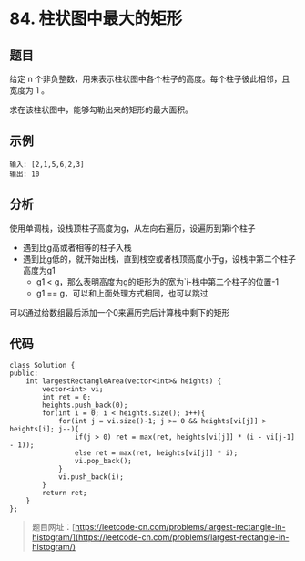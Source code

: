# 84. 柱状图中最大的矩形

## 题目

给定 n 个非负整数，用来表示柱状图中各个柱子的高度。每个柱子彼此相邻，且宽度为 1 。

求在该柱状图中，能够勾勒出来的矩形的最大面积。

## 示例

	输入: [2,1,5,6,2,3]
	输出: 10

## 分析

使用单调栈，设栈顶柱子高度为g，从左向右遍历，设遍历到第i个柱子

* 遇到比g高或者相等的柱子入栈
* 遇到比g低的，就开始出栈，直到栈空或者栈顶高度小于g，设栈中第二个柱子高度为g1
	* g1 < g，那么表明高度为g的矩形为的宽为`i-栈中第二个柱子的位置-1
	* g1 == g，可以和上面处理方式相同，也可以跳过

可以通过给数组最后添加一个0来遍历完后计算栈中剩下的矩形

## 代码

	class Solution {
	public:
	    int largestRectangleArea(vector<int>& heights) {
	        vector<int> vi;
	        int ret = 0;
	        heights.push_back(0);
	        for(int i = 0; i < heights.size(); i++){
	            for(int j = vi.size()-1; j >= 0 && heights[vi[j]] > heights[i]; j--){
	                if(j > 0) ret = max(ret, heights[vi[j]] * (i - vi[j-1] - 1));
	                else ret = max(ret, heights[vi[j]] * i);
	                vi.pop_back();
	            }
	            vi.push_back(i);
	        }
	        return ret;
	    }
	};

> 题目网址：[https://leetcode-cn.com/problems/largest-rectangle-in-histogram/](https://leetcode-cn.com/problems/largest-rectangle-in-histogram/)